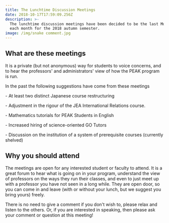 ```yaml
---
title: The Lunchtime Discussion Meetings
date: 2018-10-17T17:59:09.256Z
description: >-
  The lunchtime discussion meetings have been decided to be the last Monday of
  each month for the 2018 autumn semester.
image: /img/snake comment.jpg
---
```

## What are these meetings

It is a private (but not anonymous) way for students to voice concerns, and to hear the professors' and administrators' view of how the PEAK program is run.

In the past the following suggestions have come from these meetings

\- At least two distinct Japanese course restructuring

\- Adjustment in the rigour of the JEA International Relations course.

\- Mathematics tutorials for PEAK Students in English

\- Increased hiring of science-oriented GO Tutors

\- Discussion on the institution of a system of prerequisite courses (currently shelved)

## Why you should attend

The meetings are open for any interested student or faculty to attend. It is a great forum to hear what is going on in your program, understand the view of professors on the ways they run their classes, and even to just meet up with a professor you have not seen in a long while. They are open door, so you can come in and leave (with or without your lunch, but we suggest you bring yours) freely.

There is no need to give a comment if you don't wish to, please relax and listen to the others. Or, if you are interested in speaking, then please ask your comment or question at this meeting!
